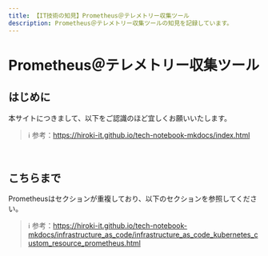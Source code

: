 ```yaml
---
title: 【IT技術の知見】Prometheus＠テレメトリー収集ツール
description: Prometheus＠テレメトリー収集ツールの知見を記録しています。
---
```


# Prometheus＠テレメトリー収集ツール

## はじめに

本サイトにつきまして、以下をご認識のほど宜しくお願いいたします。

> ℹ️ 参考：https://hiroki-it.github.io/tech-notebook-mkdocs/index.html

<br>

## こちらまで

Prometheusはセクションが重複しており、以下のセクションを参照してください。

> ℹ️ 参考：https://hiroki-it.github.io/tech-notebook-mkdocs/infrastructure_as_code/infrastructure_as_code_kubernetes_custom_resource_prometheus.html

<br>
